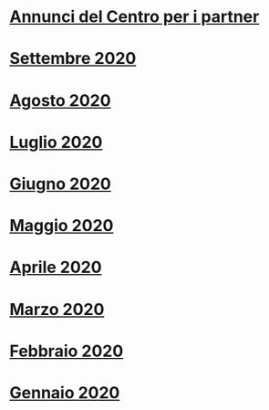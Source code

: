 # [Annunci del Centro per i partner](index.md)
# [Settembre 2020](2020-september.md)
# [Agosto 2020](2020-august.md)
# [Luglio 2020](2020-july.md)
# [Giugno 2020](2020-june.md)
# [Maggio 2020](2020-may.md)
# [Aprile 2020](2020-april.md)
# [Marzo 2020](2020-march.md)
# [Febbraio 2020](2020-february.md)
# [Gennaio 2020](2020-january.md)
